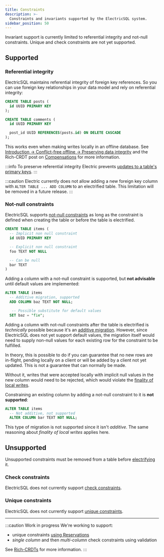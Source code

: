 ```yaml
---
title: Constraints
description: >-
  Constraints and invariants supported by the ElectricSQL system.
sidebar_position: 50
---
```


Invariant support is currently limited to referential integrity and not-null constraints. Unique and check constraints are not yet supported.

## Supported

### Referential integrity

ElectricSQL maintains referential integrity of foreign key references. So you can use foreign key relationships in your data model and rely on referential integrity:

```sql
CREATE TABLE posts (
  id UUID PRIMARY KEY
);

CREATE TABLE comments (
  id UUID PRIMARY KEY

  post_id UUID REFERENCES(posts.id) ON DELETE CASCADE
);
```

This works even when making writes locally in an offline database. See [Introduction -> Conflict-free offline -> Preserving data integrity](../../intro/offline.md#preserving-data-integrity) and the Rich-CRDT post on [Compensations](/blog/2022/05/03/introducing-rich-crdts#compensations) for more information.

:::info
To preserve referential integrity Electric prevents [updates to a table's primary keys](./validation.md#immutable-primary-keys).
:::

:::caution
Electric currently does not allow adding a new foreign key column with `ALTER TABLE ... ADD COLUMN` to an electrified table. This limitation will be removed in a future release.
:::

### Not-null constraints

ElectricSQL supports [not-null constraints](https://www.postgresql.org/docs/current/ddl-constraints.html#id-1.5.4.6.6) as long as the constraint is defined when creating the table or before the table is electrified.

```sql
CREATE TABLE items (
  -- Implicit non null constraint
  id UUID PRIMARY KEY

  -- Explicit non null constraint
  foo TEXT NOT NULL

  -- Can be null
  bar TEXT
)
```

Adding a column with a not-null constraint is supported, but **not advisable** until default values are implemented:

```sql
ALTER TABLE items
  -- Additive migration, supported
  ADD COLUMN baz TEXT NOT NULL;

   -- Possible substitute for default values
  SET baz = "fie";
```

Adding a column with not-null constraints after the table is electrified is *technically* possible because it's an [additive migration](./migrations.md#limitations). However, since ElectricSQL does not yet support default values, the migration itself would need to supply non-null values for each existing row for the constraint to be fulfilled.

In theory, this is possible to do if you can guarantee that no new rows are in-flight, pending locally on a client or will be added by a client not yet updated. This is not a guarantee that can normally be made.

Without it, writes that were accepted locally with implicit null values in the new column would need to be rejected, which would violate the [finality of local writes](../../reference/architecture.md#local-writes).

Constraining an existing column by adding a not-null constraint to it is **not supported**:

```sql
ALTER TABLE items
  -- Not additive, not supported
  ALTER COLUMN bar TEXT NOT NULL;
```

This type of migration is not supported since it isn't *additive*. The same reasoning about *finality of local writes* applies here.

## Unsupported

Unsupported constraints must be removed from a table before [electrifying](./electrification.md) it.

### Check constraints

ElectricSQL does not currently support [check constraints](https://www.postgresql.org/docs/current/ddl-constraints.html#DDL-CONSTRAINTS-CHECK-CONSTRAINTS).

### Unique constraints

ElectricSQL does not currently support [unique constraints](https://www.postgresql.org/docs/current/ddl-constraints.html#DDL-CONSTRAINTS-UNIQUE-CONSTRAINTS).

<hr className="doc-divider" />

:::caution Work in progress
We're working to support:

- unique constraints [using Reservations](/blog/2022/05/03/introducing-rich-crdts#reservations)
- *single column* and then *multi-column* check constraints using validation

See [Rich-CRDTs](/blog/2022/05/03/introducing-rich-crdts) for more information.
:::
